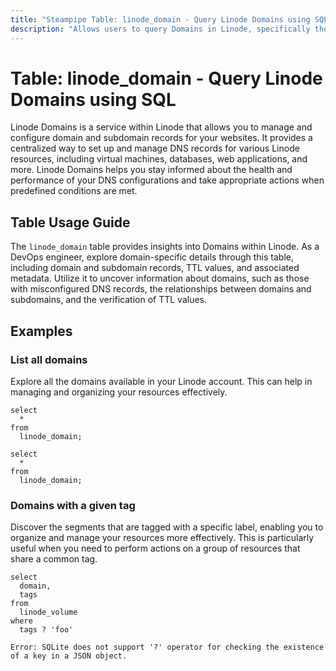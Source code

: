 ```yaml
---
title: "Steampipe Table: linode_domain - Query Linode Domains using SQL"
description: "Allows users to query Domains in Linode, specifically the domain and subdomain records, providing insights into DNS configurations and potential issues."
---
```


# Table: linode_domain - Query Linode Domains using SQL

Linode Domains is a service within Linode that allows you to manage and configure domain and subdomain records for your websites. It provides a centralized way to set up and manage DNS records for various Linode resources, including virtual machines, databases, web applications, and more. Linode Domains helps you stay informed about the health and performance of your DNS configurations and take appropriate actions when predefined conditions are met.

## Table Usage Guide

The `linode_domain` table provides insights into Domains within Linode. As a DevOps engineer, explore domain-specific details through this table, including domain and subdomain records, TTL values, and associated metadata. Utilize it to uncover information about domains, such as those with misconfigured DNS records, the relationships between domains and subdomains, and the verification of TTL values.

## Examples

### List all domains
Explore all the domains available in your Linode account. This can help in managing and organizing your resources effectively.

```sql+postgres
select
  *
from
  linode_domain;
```

```sql+sqlite
select
  *
from
  linode_domain;
```

### Domains with a given tag
Discover the segments that are tagged with a specific label, enabling you to organize and manage your resources more effectively. This is particularly useful when you need to perform actions on a group of resources that share a common tag.

```sql+postgres
select
  domain,
  tags
from
  linode_volume
where
  tags ? 'foo'
```

```sql+sqlite
Error: SQLite does not support '?' operator for checking the existence of a key in a JSON object.
```